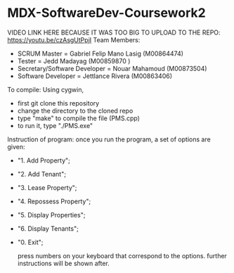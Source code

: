 # MDX-SoftwareDev-Coursework2
VIDEO LINK HERE BECAUSE IT WAS TOO BIG TO UPLOAD TO THE REPO: https://youtu.be/czAsgUtPpjI
Team Members: 
- SCRUM Master = Gabriel Felip Mano Lasig (M00864474)
- Tester = Jedd Madayag (M00859870 )
- Secretary/Software Developer = Nouar Mahamoud (M00873504)
- Software Developer = Jettlance Rivera (M00863406)

To compile:
Using cygwin,
- first git clone this repository
- change the directory to the cloned repo
- type "make" to compile the file (PMS.cpp)
- to run it, type "./PMS.exe" 

Instruction of program:
once you run the program, a set of options are given:
- "1. Add Property";
- "2. Add Tenant";
- "3. Lease Property";
- "4. Repossess Property";
- "5. Display Properties";
- "6. Display Tenants";
- "0. Exit";

  press numbers on your keyboard that correspond to the options. further instructions will be shown after.
